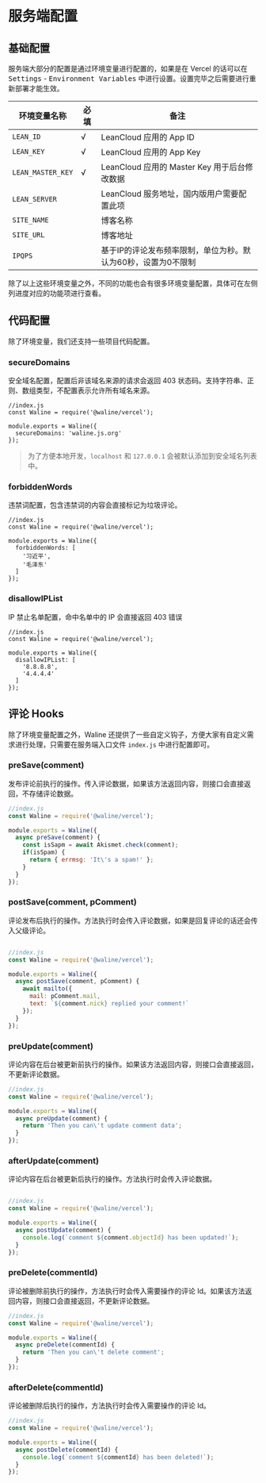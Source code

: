 # 服务端配置

## 基础配置

服务端大部分的配置是通过环境变量进行配置的，如果是在 Vercel 的话可以在 <kbd>Settings</kbd> - <kbd>Environment Variables</kbd> 中进行设置。设置完毕之后需要进行重新部署才能生效。

| 环境变量名称      | 必填 | 备注                                                          |
| ----------------- | ---- | ------------------------------------------------------------- |
| `LEAN_ID`         | √    | LeanCloud 应用的 App ID                                       |
| `LEAN_KEY`        | √    | LeanCloud 应用的 App Key                                      |
| `LEAN_MASTER_KEY` | √    | LeanCloud 应用的 Master Key 用于后台修改数据                  |
| `LEAN_SERVER`     |      | LeanCloud 服务地址，国内版用户需要配置此项                    |
| `SITE_NAME`       |      | 博客名称                                                      |
| `SITE_URL`        |      | 博客地址                                                      |
| `IPQPS`           |      | 基于IP的评论发布频率限制，单位为秒。默认为60秒，设置为0不限制 |

除了以上这些环境变量之外，不同的功能也会有很多环境变量配置，具体可在左侧列进度对应的功能项进行查看。

## 代码配置

除了环境变量，我们还支持一些项目代码配置。

### secureDomains

安全域名配置，配置后非该域名来源的请求会返回 403 状态码。支持字符串、正则、数组类型，不配置表示允许所有域名来源。

```
//index.js
const Waline = require('@waline/vercel');

module.exports = Waline({
  secureDomains: 'waline.js.org'
});
```

> 为了方便本地开发，`localhost` 和 `127.0.0.1` 会被默认添加到安全域名列表中。

### forbiddenWords

违禁词配置，包含违禁词的内容会直接标记为垃圾评论。

```
//index.js
const Waline = require('@waline/vercel');

module.exports = Waline({
  forbiddenWords: [
    '习近平',
    '毛泽东'
  ]
});
```
### disallowIPList

IP 禁止名单配置，命中名单中的 IP 会直接返回 403 错误 

```
//index.js
const Waline = require('@waline/vercel');

module.exports = Waline({
  disallowIPList: [
    '8.8.8.8',
    '4.4.4.4'
  ]
});
```
## 评论 Hooks

除了环境变量配置之外，Waline 还提供了一些自定义钩子，方便大家有自定义需求进行处理，只需要在服务端入口文件 `index.js` 中进行配置即可。

### preSave(comment)

发布评论前执行的操作。传入评论数据，如果该方法返回内容，则接口会直接返回，不存储评论数据。

```js
//index.js
const Waline = require('@waline/vercel');

module.exports = Waline({
  async preSave(comment) {
    const isSapm = await Akismet.check(comment);
    if(isSpam) {
      return { errmsg: 'It\'s a spam!' };
    }
  }
});
```

### postSave(comment, pComment)

评论发布后执行的操作。方法执行时会传入评论数据，如果是回复评论的话还会传入父级评论。

```js

//index.js
const Waline = require('@waline/vercel');

module.exports = Waline({
  async postSave(comment, pComment) {
    await mailto({
      mail: pComment.mail,
      text: `${comment.nick} replied your comment!`
    });
  }
});
```
### preUpdate(comment)

评论内容在后台被更新前执行的操作。如果该方法返回内容，则接口会直接返回，不更新评论数据。

```js
//index.js
const Waline = require('@waline/vercel');

module.exports = Waline({
  async preUpdate(comment) {
    return 'Then you can\'t update comment data';
  }
});
```

### afterUpdate(comment) 

评论内容在后台被更新后执行的操作。方法执行时会传入评论数据。

```js

//index.js
const Waline = require('@waline/vercel');

module.exports = Waline({
  async postUpdate(comment) {
    console.log(`comment ${comment.objectId} has been updated!`);
  }
});
```
### preDelete(commentId)

评论被删除前执行的操作，方法执行时会传入需要操作的评论 Id。如果该方法返回内容，则接口会直接返回，不更新评论数据。

```js
//index.js
const Waline = require('@waline/vercel');

module.exports = Waline({
  async preDelete(commentId) {
    return 'Then you can\'t delete comment';
  }
});
```

### afterDelete(commentId)

评论被删除后执行的操作，方法执行时会传入需要操作的评论 Id。

```js
//index.js
const Waline = require('@waline/vercel');

module.exports = Waline({
  async postDelete(commentId) {
    console.log(`comment ${commentId} has been deleted!`);
  }
});
```